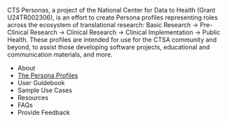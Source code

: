 CTS Personas, a project of the National Center for Data to Health (Grant U24TR002306), is an effort to create Persona profiles representing roles across the ecosystem of translational research: Basic Research → Pre-Clinical Research → Clinical Research → Clinical Implementation → Public Health. These profiles are intended for use for the CTSA community and beyond, to assist those developing software projects, educational and communication materials, and more. 

* About
* [The Persona Profiles](https://github.com/data2health/CTS-Personas/blob/gh-pages/docs/The%20Persona%20Profiles.md)
* User Guidebook
* Sample Use Cases
* Resources
* FAQs
* Provide Feedback
